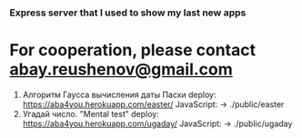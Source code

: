 ### Express server that I used to show my last new apps
# For cooperation, please contact abay.reushenov@gmail.com
1. Алгоритм Гаусса вычисления даты Пасхи
deploy: https://aba4you.herokuapp.com/easter/ 
JavaScript: -> ./public/easter
2.  Угадай число. "Mental test"
deploy: https://aba4you.herokuapp.com/ugaday/ 
JavaScript: -> ./public/ugaday
